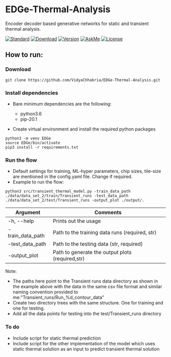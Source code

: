 # EDGe-Thermal-Analysis
Encoder decoder based generative networks for static and transient thermal analysis. 

[![Standard](https://img.shields.io/badge/python-3.6-blue)](https://commons.wikimedia.org/wiki/File:Blue_Python_3.6_Shield_Badge.svg)
[![Download](https://img.shields.io/badge/Download-here-red)](https://github.com/VidyaChhabria/TherMOS/archive/master.zip)
[![Version](https://img.shields.io/badge/version-0.1-green)](https://github.com/VidyaChhabria/TherMOS/tree/master)
[![AskMe](https://img.shields.io/badge/ask-me-yellow)](https://github.com/VidyaChhabria/TherMOS/issues)
[![License](https://img.shields.io/badge/License-BSD%203--Clause-blue.svg)](https://opensource.org/licenses/BSD-3-Clause)


## How to run:

### Download

`git clone https://github.com/VidyaChhabria/EDGe-Thermal-Analysis.git`

### Install dependencies

- Bare minimum dependencies are the following:
    - python3.6
    - pip-20.1


- Create virtual environment and install the required python packages

```
python3 -m venv EDGe
source EDGe/bin/activate
pip3 install -r requirements.txt
```

### Run the flow
- Default settings for training, ML-hyper parameters, chip sizes, tile-size are mentioned in the
  config.yaml file. Change if required.
- Example to run the flow:
```
python3 src/transient_thermal_model.py -train_data_path ./data/data_set_2/train/Transient_runs -test_data_path ./data/data_set_2/test/Transient_runs -output_plot ./output/.
```
| Argument              	| Comments                                                                             	|
|-----------------------	|--------------------------------------------------------------------------------------	|
| -h, --help            	| Prints out the usage                                                                 	|
| -train_data_path <str>    | Path to the training data runs (required, str)                                        |
| -test_data_path <str>  	| Path to the testing data (str, required)                	                            |
| -output_plot <str>       	| Path to generate the output plots (required,str)                   	                |

Note: 
- The paths here point to the Transient runs data directory as shown in the example
above with the data in the same csv file format and similar naming convention
provided to me:"Transient_runs/Run_%d_contour_data"
- Create two directory trees with the same structure. One for training and one for
testing. 
- Add all the data points for testing into the test/Transient_runs directory

### To do
- Include script for static thermal prediction
- Include script for the other implementation of the model which uses static thermal solution
  as an input to predict transient thermal solution

